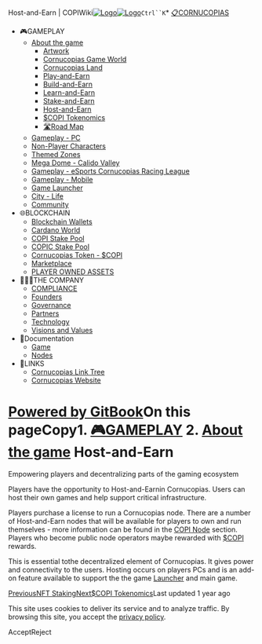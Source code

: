 Host-and-Earn | COPIWiki[![Logo](https://copiwiki.cornucopias.io/~gitbook/image?url=https%3A%2F%2F1762761122-files.gitbook.io%2F%7E%2Ffiles%2Fv0%2Fb%2Fgitbook-x-prod.appspot.com%2Fo%2Forganizations%252FVpfHHIHQI6ROs7kspCfa%252Fsites%252Fsite_dzbNR%252Flogo%252FxczoLfMLSrLZyl8UxDSg%252FCornucopias_Logo-White-Medium.png%3Falt%3Dmedia%26token%3Dcfef2e74-c264-4b9d-bc1c-d89788f5dc9c&width=260&dpr=4&quality=100&sign=ce383b9c&sv=2)![Logo](https://copiwiki.cornucopias.io/~gitbook/image?url=https%3A%2F%2F1762761122-files.gitbook.io%2F%7E%2Ffiles%2Fv0%2Fb%2Fgitbook-x-prod.appspot.com%2Fo%2Forganizations%252FVpfHHIHQI6ROs7kspCfa%252Fsites%252Fsite_dzbNR%252Flogo%252FxczoLfMLSrLZyl8UxDSg%252FCornucopias_Logo-White-Medium.png%3Falt%3Dmedia%26token%3Dcfef2e74-c264-4b9d-bc1c-d89788f5dc9c&width=260&dpr=4&quality=100&sign=ce383b9c&sv=2)](/)`Ctrl``K`* [📋CORNUCOPIAS](/)
* 🎮GAMEPLAY
	+ [About the game](/gameplay/about-the-game)
		- [Artwork](/gameplay/about-the-game/artwork)
		- [Cornucopias Game World](/gameplay/about-the-game/cornucopias-game-world)
		- [Cornucopias Land](/gameplay/about-the-game/cornucopias-land)
		- [Play-and-Earn](/gameplay/about-the-game/play-and-earn)
		- [Build-and-Earn](/gameplay/about-the-game/build-and-earn)
		- [Learn-and-Earn](/gameplay/about-the-game/learn-and-earn)
		- [Stake-and-Earn](/gameplay/about-the-game/stake-and-earn)
		- [Host-and-Earn](/gameplay/about-the-game/host-and-earn)
		- [$COPI Tokenomics](/gameplay/about-the-game/usdcopi-tokenomics)
		- [🛣️Road Map](/gameplay/about-the-game/road-map)
	+ [Gameplay - PC](/gameplay/gameplay-pc)
	+ [Non-Player Characters](/gameplay/non-player-characters)
	+ [Themed Zones](/gameplay/themed-zones)
	+ [Mega Dome - Calido Valley](/gameplay/mega-dome-calido-valley)
	+ [Gameplay - eSports Cornucopias Racing League](/gameplay/gameplay-esports-cornucopias-racing-league)
	+ [Gameplay - Mobile](/gameplay/gameplay-mobile)
	+ [Game Launcher](/gameplay/game-launcher)
	+ [City - Life](/gameplay/city-life)
	+ [Community](/gameplay/community)
* 🌐BLOCKCHAIN
	+ [Blockchain Wallets](/blockchain/blockchain-wallets)
	+ [Cardano World](/blockchain/cardano-world)
	+ [COPI Stake Pool](/blockchain/copi-stake-pool)
	+ [COPIC Stake Pool](/blockchain/copic-stake-pool)
	+ [Cornucopias Token - $COPI](/blockchain/cornucopias-token-usdcopi)
	+ [Marketplace](/blockchain/marketplace)
	+ [PLAYER OWNED ASSETS](/blockchain/player-owned-assets)
* 🧑‍🤝‍🧑THE COMPANY
	+ [COMPLIANCE](/the-company/compliance)
	+ [Founders](/the-company/founders)
	+ [Governance](/the-company/governance)
	+ [Partners](/the-company/partners)
	+ [Technology](/the-company/technology)
	+ [Visions and Values](/the-company/visions-and-values)
* 📖Documentation
	+ [Game](/documentation/game)
	+ [Nodes](/documentation/nodes)
* 🔗LINKS
	+ [Cornucopias Link Tree](https://linktr.ee/cornucopias.game)
	+ [Cornucopias Website](https://www.cornucopias.io)

[Powered by GitBook](https://www.gitbook.com/?utm_source=content&utm_medium=trademark&utm_campaign=PQmCVki2WHg9QcW9pdrX)On this pageCopy1. [🎮GAMEPLAY](/gameplay)
2. [About the game](/gameplay/about-the-game)
Host-and-Earn
=============

Empowering players and decentralizing parts of the gaming ecosystem

Players have the opportunity to Host-and-Earnin Cornucopias. Users can host their own games and help support critical infrastructure.

Players purchase a license to run a Cornucopias node. There are a number of Host-and-Earn nodes that will be available for players to own and run themselves - more information can be found in the [COPI Node](/the-company/technology/copi-nodes) section. Players who become public node operators maybe rewarded with [$COPI](/blockchain/cornucopias-token-usdcopi) rewards.

This is essential tothe decentralized element of Cornucopias. It gives power and connectivity to the users. Hosting occurs on players PCs and is an add-on feature available to support the the game [Launcher](/gameplay/game-launcher) and main game.

[PreviousNFT Staking](/gameplay/about-the-game/stake-and-earn/nft-staking)[Next$COPI Tokenomics](/gameplay/about-the-game/usdcopi-tokenomics)Last updated 1 year ago

This site uses cookies to deliver its service and to analyze traffic. By browsing this site, you accept the [privacy policy](https://www.cornucopias.io/privacy-policy).

AcceptReject